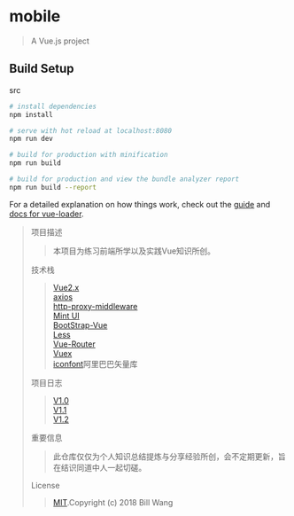 # mobile

> A Vue.js project

## Build Setup
src
``` bash
# install dependencies
npm install

# serve with hot reload at localhost:8080
npm run dev

# build for production with minification
npm run build

# build for production and view the bundle analyzer report
npm run build --report
```

For a detailed explanation on how things work, check out the [guide](http://vuejs-templates.github.io/webpack/) and [docs for vue-loader](http://vuejs.github.io/vue-loader).
>项目描述
>>本项目为练习前端所学以及实践Vue知识所创。
>
>技术栈
>>[Vue2.x](https://cn.vuejs.org/)<br>
>>[axios](https://www.kancloud.cn/yunye/axios/234845)<br>
>>[http-proxy-middleware](https://blog.csdn.net/xmloveth/article/details/56847456)<br>
>>[Mint UI](https://mint-ui.github.io/docs/#/zh-cn2)<br>
>>[BootStrap-Vue](https://bootstrap-vue.js.org)<br>
>>[Less](http://lesscss.cn/)<br>
>>[Vue-Router](https://router.vuejs.org/zh/guide/)<br>
>>[Vuex](https://vuex.vuejs.org/zh/api/)<br>
>>[iconfont](http://www.iconfont.cn/home/index?spm=a313x.7781069.1998910419.2)阿里巴巴矢量库<br>
>
>项目日志
>>[V1.0](https://github.com/bigbigDreamer/MobileApp/blob/master/project%20log/V1.0.md)<br>
>>[V1.1](https://github.com/bigbigDreamer/MobileApp/blob/master/project%20log/V2.0.md)<BR>
>>[V1.2](https://github.com/bigbigDreamer/MobileApp/blob/master/project%20log/V1.2.md)
>
>重要信息
>>此仓库仅仅为个人知识总结提炼与分享经验所创，会不定期更新，旨在结识同道中人一起切磋。
>
>License
>>[MIT](https://github.com/bigbigDreamer/MobileApp/blob/master/LICENSE).Copyright (c) 2018 Bill Wang
